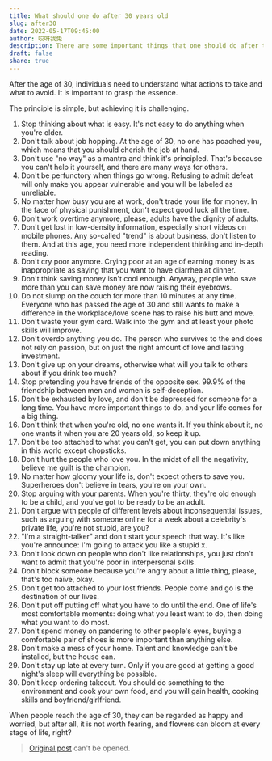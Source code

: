 ```yaml
---
title: What should one do after 30 years old
slug: after30
date: 2022-05-17T09:45:00
author: 哎呀我兔
description: There are some important things that one should do after turning 30 years old.
draft: false
share: true
---
```

After the age of 30, individuals need to understand what actions to take and what to avoid. It is important to grasp the essence.

The principle is simple, but achieving it is challenging.

1. Stop thinking about what is easy. It's not easy to do anything when you're older.
2. Don't talk about job hopping. At the age of 30, no one has poached you, which means that you should cherish the job at hand.
3. Don't use "no way" as a mantra and think it's principled. That's because you can't help it yourself, and there are many ways for others.
4. Don't be perfunctory when things go wrong. Refusing to admit defeat will only make you appear vulnerable and you will be labeled as unreliable.
5. No matter how busy you are at work, don't trade your life for money. In the face of physical punishment, don't expect good luck all the time.
6. Don't work overtime anymore, please, adults have the dignity of adults.
7. Don't get lost in low-density information, especially short videos on mobile phones. Any so-called "trend" is about business, don't listen to them. And at this age, you need more independent thinking and in-depth reading.
8. Don't cry poor anymore. Crying poor at an age of earning money is as inappropriate as saying that you want to have diarrhea at dinner.
9. Don't think saving money isn't cool enough. Anyway, people who save more than you can save money are now raising their eyebrows.
10. Do not slump on the couch for more than 10 minutes at any time. Everyone who has passed the age of 30 and still wants to make a difference in the workplace/love scene has to raise his butt and move.
11. Don't waste your gym card. Walk into the gym and at least your photo skills will improve.
12. Don't overdo anything you do. The person who survives to the end does not rely on passion, but on just the right amount of love and lasting investment.
13. Don't give up on your dreams, otherwise what will you talk to others about if you drink too much?
14. Stop pretending you have friends of the opposite sex. 99.9% of the friendship between men and women is self-deception.
15. Don't be exhausted by love, and don't be depressed for someone for a long time. You have more important things to do, and your life comes for a big thing.
16. Don't think that when you're old, no one wants it. If you think about it, no one wants it when you are 20 years old, so keep it up.
17. Don't be too attached to what you can't get, you can put down anything in this world except chopsticks.
18. Don't hurt the people who love you. In the midst of all the negativity, believe me guilt is the champion.
19. No matter how gloomy your life is, don't expect others to save you. Superheroes don't believe in tears, you're on your own.
20. Stop arguing with your parents. When you're thirty, they're old enough to be a child, and you've got to be ready to be an adult.
21. Don't argue with people of different levels about inconsequential issues, such as arguing with someone online for a week about a celebrity's private life, you're not stupid, are you?
22. "I'm a straight-talker" and don't start your speech that way. It's like you're announce: I'm going to attack you like a stupid x.
23. Don't look down on people who don't like relationships, you just don't want to admit that you're poor in interpersonal skills.
24. Don't block someone because you're angry about a little thing, please, that's too naïve, okay.
25. Don't get too attached to your lost friends. People come and go is the destination of our lives.
26. Don't put off putting off what you have to do until the end. One of life's most comfortable moments: doing what you least want to do, then doing what you want to do most.
27. Don't spend money on pandering to other people's eyes, buying a comfortable pair of shoes is more important than anything else.
28. Don't make a mess of your home. Talent and knowledge can't be installed, but the house can.
29. Don't stay up late at every turn. Only if you are good at getting a good night's sleep will everything be possible.
30. Don't keep ordering takeout. You should do something to the environment and cook your own food, and you will gain health, cooking skills and boyfriend/girlfriend.

When people reach the age of 30, they can be regarded as happy and worried, but after all, it is not worth fearing, and flowers can bloom at every stage of life, right?

> [Original post](https://mp.weixin.qq.com/s?src=11&timestamp=1652751080&ver=3803&signature=Nt5vfccrH5ZrBQCxcYsT6bcus9h-Vn5e86E3N0oo0xKAa3d9t9hrOZ4OGnHh0OchepNYCVIw*afL*m2mkysFMWC11qVaFLX*4Puf*4NakX3zi2GzT3CntVH1vELbdRQC&new=1) can't be opened.